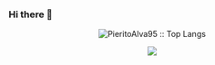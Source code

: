 ### Hi there 👋

<!--
**lenshinoda/lenshinoda** is a ✨ _special_ ✨ repository because its `README.md` (this file) appears on your GitHub profile.

Here are some ideas to get you started:

- 🔭 I’m currently working on ...
- 🌱 I’m currently learning ...
- 👯 I’m looking to collaborate on ...
- 🤔 I’m looking for help with ...
- 💬 Ask me about ...
- 📫 How to reach me: ...
- 😄 Pronouns: ...
- ⚡ Fun fact: ...
-->
<p align="center"><img src="https://github-readme-stats.vercel.app/api/top-langs/?username=lenshinoda&langs_count=10&theme=tokyonight&layout=compact" alt="PieritoAlva95 :: Top Langs" /></p>
<p align="center"><img src="https://github-readme-stats.vercel.app/api?username=lenshinoda&&show_icons=true&title_color=ffffff&icon_color=e53935&text_color=ffffff&bg_color=151515" /></p>

